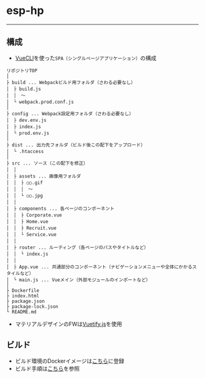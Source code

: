 # esp-hp
***

## 構成

- [VueCLI](https://jp.vuejs.org/v2/guide/installation.html#CLI)を使った`SPA（シングルページアプリケーション）`の構成
```
リポジトリTOP
│
├ build ... Webpackビルド用フォルダ（さわる必要なし）
│　├ build.js
│　│　～
│　└ webpack.prod.conf.js
│
├ config ... Webpack設定用フォルダ（さわる必要なし）
│　├ dev.env.js
│　├ index.js
│　└ prod.env.js
│
├ dist ... 出力先フォルダ（ビルド後この配下をアップロード）
│　└ .htaccess
│
├ src ... ソース（この配下を修正）
│　│
│　├ assets ... 画像用フォルダ
│　│　├ ○○.gif
│　│　│　～
│　│　└ ○○.jpg
│　│
│　├ components ... 各ページのコンポーネント
│　│　├ Corporate.vue
│　│　├ Home.vue
│　│　├ Recruit.vue
│　│　└ Service.vue
│　│
│　├ router ... ルーティング（各ページのパスやタイトルなど）
│　│　└ index.js
│　│
│　├ App.vue ... 共通部分のコンポーネント（ナビゲーションメニューや全体にかかるスタイルなど）
│　└ main.js ... Vueメイン（外部モジュールのインポートなど）
│
├ Dockerfile
├ index.html
├ package.json
├ package-lock.json
└ README.md
```
- マテリアルデザインのFWは[Vuetify.js](https://vuetifyjs.com)を使用

## ビルド
- ビルド環境のDockerイメージは[こちら](https://hub.docker.com/r/espnishikawa/esp-hp-build/)に登録
- ビルド手順は[こちら](https://github.com/esp-nishikawa/esp-hp/wiki/build)を参照

